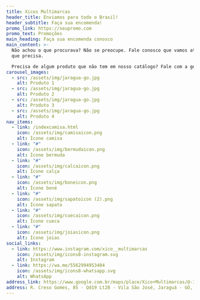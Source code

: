 ```yaml
---
title: Xicos Multimarcas
header_title: Enviamos para todo o Brasil!
header_subtitle: Faça sua encomenda!
promo_link: https://seupromo.com
promo_text: Promoções
main_heading: Faça sua encomenda conosco
main_content: >-
  Não achou o que procurava? Não se preocupe. Fale conosco que vamos atrás do
  que precisa. 

  Precisa de algum produto que não tem em nosso catálogo? Fale com a gente! [Clique aqui](https://wa.me/5562994953404).
carousel_images:
  - src: /assets/img/jaragua-go.jpg
    alt: Produto 1
  - src: /assets/img/jaragua-go.jpg
    alt: Produto 2
  - src: /assets/img/jaragua-go.jpg
    alt: Produto 3
  - src: /assets/img/jaragua-go.jpg
    alt: Produto 4
nav_items:
  - link: /indexcamisa.html
    icon: /assets/img/camisaicon.png
    alt: Ícone camisa
  - link: "#"
    icon: /assets/img/bermudaicon.png
    alt: Ícone bermuda
  - link: "#"
    icon: /assets/img/calcaicon.png
    alt: Ícone calça
  - link: "#"
    icon: /assets/img/boneicon.png
    alt: Ícone boné
  - link: "#"
    icon: /assets/img/sapatoicon (2).png
    alt: Ícone sapato
  - link: "#"
    icon: /assets/img/cuecaicon.png
    alt: Ícone cueca
  - link: "#"
    icon: /assets/img/joiasicon.png
    alt: Ícone joias
social_links:
  - link: https://www.instagram.com/xico__multimarcas
    icon: /assets/img/icons8-instagram.svg
    alt: Instagram
  - link: https://wa.me/5562994953404
    icon: /assets/img/icons8-whatsapp.svg
    alt: WhatsApp
address_link: https://www.google.com.br/maps/place/Xico+Multimarcas/@-15.7540268,-58.550024,6z
address: R. Creso Gomes, 85 - Qd19 Lt28 - Vila São José, Jaraguá - GO, 76330-000
---
```

